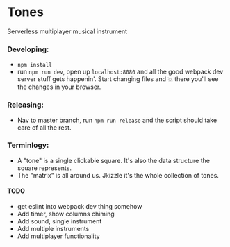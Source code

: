 # Tones

Serverless multiplayer musical instrument

### Developing:
* `npm install`
* run `npm run dev`, open up `localhost:8080` and all the good webpack dev server stuff gets happenin'.
  Start changing files and :boom: there you'll see the changes in your browser.

### Releasing:
* Nav to master branch, run `npm run release` and the script should take care of all the rest.

### Terminlogy:
* A "tone" is a single clickable square. It's also the data structure the square represents.
* The "matrix" is all around us. Jkizzle it's the whole collection of tones.

#### TODO
* get eslint into webpack dev thing somehow
* Add timer, show columns chiming
* Add sound, single instrument
* Add multiple instruments
* Add multiplayer functionality
